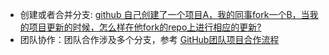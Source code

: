 


- 创建或者合并分支: [github 自己创建了一个项目A，我的同事fork一个B，当我的项目更新的时候，怎么样在他fork的repo上进行相应的更新?](https://www.zhihu.com/question/20171506)
- 团队协作：团队合作涉及多个分支，参考 [GitHub团队项目合作流程](http://www.cnblogs.com/schaepher/p/4933873.html)